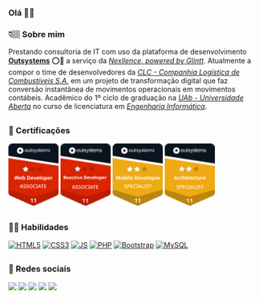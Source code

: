 ### Olá 👋🏼

<h3>👇🏼 Sobre mim</h3>
Prestando consultoria de IT com uso da plataforma de desenvolvimento <a href="https://www.outsystems.com/pt-br/platform/" target="_blank"><strong>Outsystems</strong></a> ⭕🚀 a serviço da <a href="https://www.nexllence.com/pt/sobre" target="_blank"><i>Nexllence, powered by Glintt</i></a>. Atualmente a compor o time de desenvolvedores da <a href="http://www.clc.pt/clc/" target="_blank"><i>CLC - Companhia Logística de Combustíveis S.A.</i></a> em um projeto de transformação digital que faz conversão instantânea de movimentos operacionais em movimentos contábeis. Acadêmico do 1º ciclo de graduação na <a href="https://portal.uab.pt/auab/" target="_blank"><i>UAb - Universidade Aberta</i></a> no curso de licenciatura em <a href="https://www2.uab.pt/guiainformativo/detailcursos.php?curso=100" target="_blank"><i>Engenharia Informática</i></a>.

##
<h3>🏅 Certificações </h3>
<div> 
  <a href="https://www.outsystems.com/profile/h2dvwgcjbl/learn" target="_blank"><img aling="center" height="125" width="100" src="os-associate-traditional-web.png"></a>
  <a href="https://www.outsystems.com/profile/h2dvwgcjbl/learn" target="_blank"><img aling="center" height="125" width="100" src="os-associate-reactive.png"></a>
  <a href="https://www.outsystems.com/profile/h2dvwgcjbl/learn" target="_blank"><img aling="center" height="125" width="100" src="os-specialist-mobile.png"></a>
  <a href="https://www.outsystems.com/profile/h2dvwgcjbl/learn" target="_blank"><img aling="center" height="125" width="100" src="os-specialist-architecture.png"></a> 
</div>

##
<h3>👨‍💻 Habilidades </h3>
<div style="display: inline_block">
  <a href="https://html.spec.whatwg.org/multipage/" target="_blank"><img aling="center" alt="HTML5" src="https://img.shields.io/badge/HTML5-E34F26?style=for-the-badge&logo=html5&logoColor=white"/></a>
  <a href="https://www.w3.org/TR/css3-roadmap/" target="_blank"><img aling="center" alt="CSS3"      src="https://img.shields.io/badge/CSS3-1572B6?style=for-the-badge&logo=css3&logoColor=white"/></a>
  <a href="https://developer.mozilla.org/pt-BR/docs/Web/JavaScript/About_JavaScript" target="_blank"><img aling="center" alt="JS"        src="https://img.shields.io/badge/JavaScript-F7DF1E?style=for-the-badge&logo=javascript&logoColor=black"/></a>
  <a href="https://www.php.net/manual/pt_BR/intro-whatis.php" target="_blank"><img aling="center" alt="PHP"       src="https://img.shields.io/badge/PHP-777BB4?style=for-the-badge&logo=php&logoColor=white"/></a>
  <a href="https://getbootstrap.com/docs/5.1/getting-started/introduction/" target="_blank"><img aling="center" alt="Bootstrap" src="https://img.shields.io/badge/Bootstrap-563D7C?style=for-the-badge&logo=bootstrap&logoColor=white"/></a>
  <a href="https://dev.mysql.com/doc/refman/8.0/en/what-is-mysql.html" target="_blank"><img aling="center" alt="MySQL"     src="https://img.shields.io/badge/MySQL-00000F?style=for-the-badge&logo=mysql&logoColor=white"/></a>
</div>

##
<h3>🔗 Redes sociais</h3>
<div> 
  <a href="https://www.facebook.com/jhonatanomelo" target="_blank"><img src="https://img.shields.io/badge/Facebook-1877F2?style=for-the-badge&logo=facebook&logoColor=white" target="_blank"></a>
  <a href="https://instagram.com/jhonatanomelo" target="_blank"><img src="https://img.shields.io/badge/-Instagram-%23E4405F?style=for-the-badge&logo=instagram&logoColor=white" target="_blank"></a>
  <a href="https://www.tiktok.com/@jhonatanomelo?" target="_blank"><img src="https://img.shields.io/badge/TikTok-000000?style=for-the-badge&logo=tiktok&logoColor=white target="_blank"></a>
  <a href="https://twitter.com/jhonatanomelo" target="_blank"><img src="https://img.shields.io/badge/Twitter-1DA1F2?style=for-the-badge&logo=twitter&logoColor=white" target="_blank"></a> 
  <a href="https://www.linkedin.com/in/jhonatanomelo" target="_blank"><img src="https://img.shields.io/badge/-LinkedIn-%230077B5?style=for-the-badge&logo=linkedin&logoColor=white" target="_blank"></a> 
</div>
